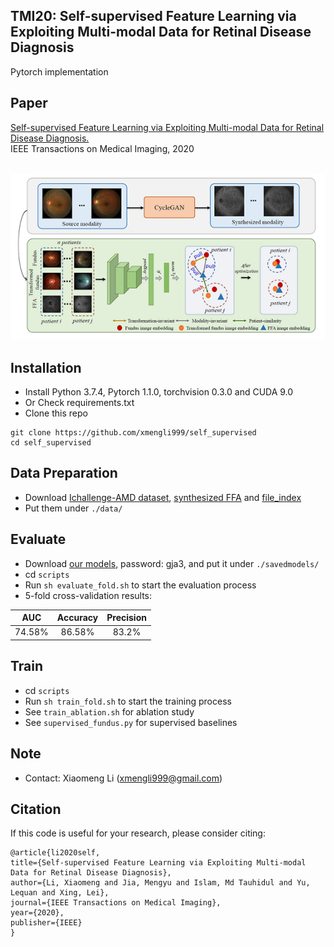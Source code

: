 ## TMI20: Self-supervised Feature Learning via Exploiting Multi-modal Data for Retinal Disease Diagnosis

Pytorch implementation 

## Paper
[Self-supervised Feature Learning via Exploiting Multi-modal Data for Retinal Disease Diagnosis.](https://ieeexplore.ieee.org/stamp/stamp.jsp?tp=&arnumber=9139411)
<br/>
IEEE Transactions on Medical Imaging, 2020
<br/>
<br/>
<p align="center">
  <img src="figure/framework.png">
</p>

## Installation

* Install Python 3.7.4, Pytorch 1.1.0, torchvision 0.3.0 and CUDA 9.0
* Or Check requirements.txt
* Clone this repo
```
git clone https://github.com/xmengli999/self_supervised
cd self_supervised
```

## Data Preparation
* Download [Ichallenge-AMD dataset](https://drive.google.com/file/d/1ti0ozvMHCnq-PCX_CVc-Da98uJNmla8T/view?usp=sharing), 
[synthesized FFA](https://drive.google.com/file/d/1ti0ozvMHCnq-PCX_CVc-Da98uJNmla8T/view?usp=sharing) and 
[file_index](https://drive.google.com/file/d/1ts-Y8ePh_K_ijmBK8v3OfMIOhKMw-PSj/view?usp=sharing) <br/>
* Put them under `./data/`


## Evaluate 
* Download [our models](https://pan.baidu.com/s/1B6JK5ljhWz0V655obtX3og), password: gja3, and put it under `./savedmodels/`
* cd `scripts`
* Run `sh evaluate_fold.sh` to start the evaluation process
* 5-fold cross-validation results: 

| AUC    | Accuracy   | Precision    |
| ---------- | :-----------:  | :-----------: |
| 74.58%    | 86.58%   | 83.2%     |

## Train 
* cd `scripts`
* Run `sh train_fold.sh` to start the training process
* See `train_ablation.sh` for ablation study
* See `supervised_fundus.py` for supervised baselines

## Note
* Contact: Xiaomeng Li (xmengli999@gmail.com)

## Citation

If this code is useful for your research, please consider citing:

  ```shell
@article{li2020self,
  title={Self-supervised Feature Learning via Exploiting Multi-modal Data for Retinal Disease Diagnosis},
  author={Li, Xiaomeng and Jia, Mengyu and Islam, Md Tauhidul and Yu, Lequan and Xing, Lei},
  journal={IEEE Transactions on Medical Imaging},
  year={2020},
  publisher={IEEE}
}

  ```
